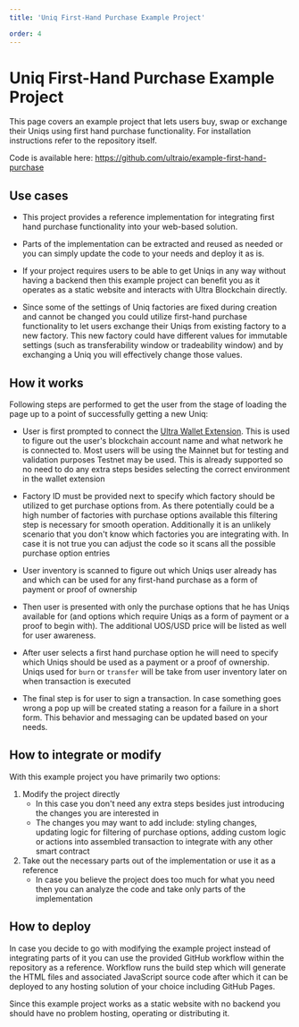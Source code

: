 ```yaml
---
title: 'Uniq First-Hand Purchase Example Project'

order: 4
---
```



# Uniq First-Hand Purchase Example Project

This page covers an example project that lets users buy, swap or exchange their Uniqs using first hand purchase functionality. For installation instructions refer to the repository itself.

Code is available here: https://github.com/ultraio/example-first-hand-purchase

## Use cases

- This project provides a reference implementation for integrating first hand purchase functionality into your web-based solution.

- Parts of the implementation can be extracted and reused as needed or you can simply update the code to your needs and deploy it as is.

- If your project requires users to be able to get Uniqs in any way without having a backend then this example project can benefit you as it operates as a static website and interacts with Ultra Blockchain directly.

- Since some of the settings of Uniq factories are fixed during creation and cannot be changed you could utilize first-hand purchase functionality to let users exchange their Uniqs from existing factory to a new factory. This new factory could have different values for immutable settings (such as transferability window or tradeability window) and by exchanging a Uniq you will effectively change those values.

## How it works

Following steps are performed to get the user from the stage of loading the page up to a point of successfully getting a new Uniq:

- User is first prompted to connect the [Ultra Wallet Extension](../../../products/ultra-wallet/index.md). This is used to figure out the user's blockchain account name and what network he is connected to. Most users will be using the Mainnet but for testing and validation purposes Testnet may be used. This is already supported so no need to do any extra steps besides selecting the correct environment in the wallet extension

- Factory ID must be provided next to specify which factory should be utilized to get purchase options from. As there potentially could be a high number of factories with purchase options available this filtering step is necessary for smooth operation. Additionally it is an unlikely scenario that you don't know which factories you are integrating with. In case it is not true you can adjust the code so it scans all the possible purchase option entries

- User inventory is scanned to figure out which Uniqs user already has and which can be used for any first-hand purchase as a form of payment or proof of ownership

- Then user is presented with only the purchase options that he has Uniqs available for (and options which require Uniqs as a form of payment or a proof to begin with). The additional UOS/USD price will be listed as well for user awareness.

- After user selects a first hand purchase option he will need to specify which Uniqs should be used as a payment or a proof of ownership. Uniqs used for `burn` or `transfer` will be take from user inventory later on when transaction is executed

- The final step is for user to sign a transaction. In case something goes wrong a pop up will be created stating a reason for a failure in a short form. This behavior and messaging can be updated based on your needs.

## How to integrate or modify

With this example project you have primarily two options:

1. Modify the project directly
    - In this case you don't need any extra steps besides just introducing the changes you are interested in
    - The changes you may want to add include: styling changes, updating logic for filtering of purchase options, adding custom logic or actions into assembled transaction to integrate with any other smart contract
2. Take out the necessary parts out of the implementation or use it as a reference
    - In case you believe the project does too much for what you need then you can analyze the code and take only parts of the implementation

## How to deploy

In case you decide to go with modifying the example project instead of integrating parts of it you can use the provided GitHub workflow within the repository as a reference. Workflow runs the build step which will generate the HTML files and associated JavaScript source code after which it can be deployed to any hosting solution of your choice including GitHub Pages.

Since this example project works as a static website with no backend you should have no problem hosting, operating or distributing it.